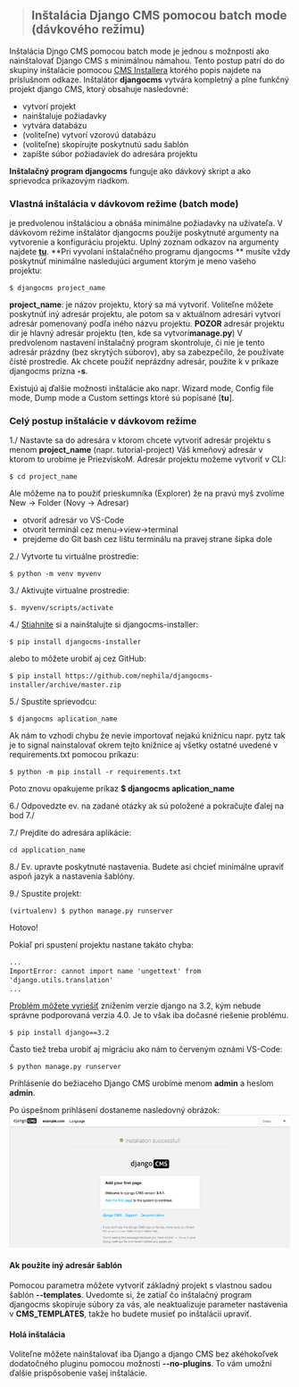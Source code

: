 >## Inštalácia Django CMS pomocou batch mode (dávkového režimu)

Inštalácia Djngo CMS pomocou batch mode je jednou s možnpostí ako nainštalovať Django CMS s minimálnou námahou. Tento postup patrí do do skupiny inštalácie pomocou [CMS Installera](https://djangocms-installer.readthedocs.io/en/latest/) ktorého popis najdete na príslušnom odkaze. Inštalátor **djangocms** vytvára kompletný a plne funkčný projekt django CMS, ktorý obsahuje nasledovné:

* vytvorí projekt
* nainštaluje požiadavky
* vytvára databázu
* (voliteľne) vytvorí vzorovú databázu
* (voliteľne) skopírujte poskytnutú sadu šablón
* zapíšte súbor požiadaviek do adresára projektu

**Inštalačný program djangocms** funguje ako dávkový skript a ako sprievodca príkazovým riadkom.

### Vlastná inštalácia v dávkovom režime (batch mode)

je predvolenou inštaláciou a obnáša minimálne požiadavky na užívateľa. V dávkovom režime inštalátor djangocms použije poskytnuté argumenty na vytvorenie a konfiguráciu projektu. Uplný zoznam odkazov na argumenty najdete [**tu**](https://djangocms-installer.readthedocs.io/en/latest/reference.html#arguments). **Pri vyvolaní inštalačného programu djangocms ** musíte vždy poskytnúť minimálne nasledujúci argument ktorým je meno vašeho projektu:
~~~
$ djangocms project_name
~~~
**project_name**: je názov projektu, ktorý sa má vytvoriť. Voliteľne môžete poskytnúť iný adresár projektu, ale potom sa v aktuálnom adresári vytvorí adresár pomenovaný podľa iného názvu projektu. 
**POZOR** adresár projektu dir je hlavný adresár projektu (ten, kde sa vytvorí**manage.py**)  V predvolenom nastavení inštalačný program skontroluje, či nie je tento adresár prázdny (bez skrytých súborov), aby sa zabezpečilo, že používate čisté prostredie. Ak chcete použiť neprázdny adresár, použite k v príkaze djangocms prízna **-s**.

Existujú aj ďalšie možnosti inštalácie ako napr. Wizard mode, Config file mode, Dump mode a Custom settings ktoré sú popísané [**tu**].

### Celý postup inštalácie v dávkovom režime

1./ Nastavte sa do adresára v ktorom chcete vytvoriť adresár projektu s menom **project_name** (napr. tutorial-project) Váš kmeňový adresár v ktorom to urobíme je PriezviskoM. Adresár projektu možeme vytvoriť v CLI:
~~~
$ cd project_name 
~~~
Ale môžeme na to použiť prieskumníka (Explorer) že na pravú myš zvolíme New -> Folder  (Novy -> Adresar)

* otvoriť adresár vo VS-Code
* otvorit terminál cez menu->view->terminal
* prejdeme do Git bash cez lištu terminálu na pravej strane šipka dole

2./ Vytvorte tu virtuálne prostredie:
~~~
$ python -m venv myvenv
~~~
3./ Aktivujte virtualne prostredie:
~~~
$. myvenv/scripts/activate
~~~
4./ [Stiahnite](https://pypi.org/project/djangocms-installer/) si a nainštalujte si djangocms-installer:
~~~
$ pip install djangocms-installer
~~~
alebo to môžete urobiť aj cez GitHub:
~~~
$ pip install https://github.com/nephila/djangocms-installer/archive/master.zip
~~~

5./ Spustite sprievodcu:
~~~
$ djangocms aplication_name
~~~
Ak nám to vzhodí chybu že nevie importovať nejakú knižnicu napr. pytz tak je to signal nainstalovať okrem tejto knižnice aj všetky ostatné uvedené v requirements.txt pomocou príkazu:
~~~
$ python -m pip install -r requirements.txt
~~~
 Poto znovu opakujeme príkaz **$ djangocms aplication_name**

6./ Odpovedzte ev. na zadané otázky ak sú položené a pokračujte ďalej na bod 7./

7./ Prejdite do adresára aplikácie:
~~~
cd application_name
~~~

8./ Ev. upravte poskytnuté nastavenia. Budete asi chcieť minimálne upraviť aspoň jazyk a nastavenia šablóny.

9./ Spustite projekt:
~~~
(virtualenv) $ python manage.py runserver
~~~

Hotovo!

Pokiaľ pri spustení projektu nastane takáto chyba:
~~~
...
ImportError: cannot import name 'ungettext' from 'django.utils.translation'
...
~~~
[Problém môžete vyriešiť](https://stackoverflow.com/questions/72572674/importerror-cannot-import-name-ugettext-lazy-from-django-utils-translation) znížením verzie django na 3.2, kým nebude správne podporovaná verzia 4.0. Je to však iba dočasné riešenie problému.
~~~
$ pip install django==3.2 
~~~
Často tiež treba urobiť aj migráciu ako nám to červeným oznámi VS-Code:
~~~
$ python manage.py runserver
~~~

Prihlásenie do bežiaceho Django CMS urobíme menom **admin** a heslom **admin**.

Po úspešnom prihlásení dostaneme nasledovný obrázok:
![](./obrazky/Django%20CMS.png)

#### Ak použite iný adresár šablón
Pomocou parametra môžete vytvoriť základný projekt s vlastnou sadou šablón **--templates**. Uvedomte si, že zatiaľ čo inštalačný program djangocms skopíruje súbory za vás, ale neaktualizuje parameter nastavenia v **CMS_TEMPLATES**, takže ho budete musieť po inštalácii upraviť.

#### Holá inštalácia
Voliteľne môžete nainštalovať iba Django a django CMS bez akéhokoľvek dodatočného pluginu pomocou možnosti **--no-plugins**. To vám umožní ďalšie prispôsobenie vašej inštalácie.


